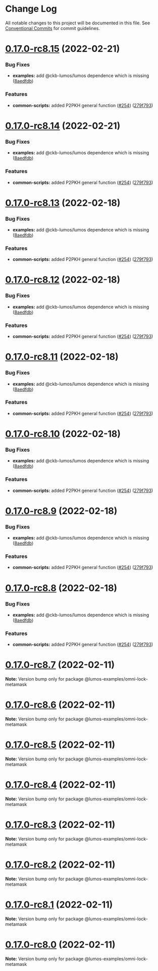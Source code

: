 # Change Log

All notable changes to this project will be documented in this file.
See [Conventional Commits](https://conventionalcommits.org) for commit guidelines.

# [0.17.0-rc8.15](https://github.com/nervosnetwork/lumos/compare/v0.17.0-rc8.7...v0.17.0-rc8.15) (2022-02-21)


### Bug Fixes

* **examples:** add @ckb-lumos/lumos dependence which is missing ([8aedfdb](https://github.com/nervosnetwork/lumos/commit/8aedfdbd673cfdd5d1bff68fed97b448f560b30f))


### Features

* **common-scripts:** added P2PKH general function ([#254](https://github.com/nervosnetwork/lumos/issues/254)) ([279f793](https://github.com/nervosnetwork/lumos/commit/279f7937f4da6cae7473b30c6b3f929b90e164e5))





# [0.17.0-rc8.14](https://github.com/nervosnetwork/lumos/compare/v0.17.0-rc8.7...v0.17.0-rc8.14) (2022-02-21)


### Bug Fixes

* **examples:** add @ckb-lumos/lumos dependence which is missing ([8aedfdb](https://github.com/nervosnetwork/lumos/commit/8aedfdbd673cfdd5d1bff68fed97b448f560b30f))


### Features

* **common-scripts:** added P2PKH general function ([#254](https://github.com/nervosnetwork/lumos/issues/254)) ([279f793](https://github.com/nervosnetwork/lumos/commit/279f7937f4da6cae7473b30c6b3f929b90e164e5))





# [0.17.0-rc8.13](https://github.com/nervosnetwork/lumos/compare/v0.17.0-rc8.7...v0.17.0-rc8.13) (2022-02-18)


### Bug Fixes

* **examples:** add @ckb-lumos/lumos dependence which is missing ([8aedfdb](https://github.com/nervosnetwork/lumos/commit/8aedfdbd673cfdd5d1bff68fed97b448f560b30f))


### Features

* **common-scripts:** added P2PKH general function ([#254](https://github.com/nervosnetwork/lumos/issues/254)) ([279f793](https://github.com/nervosnetwork/lumos/commit/279f7937f4da6cae7473b30c6b3f929b90e164e5))





# [0.17.0-rc8.12](https://github.com/nervosnetwork/lumos/compare/v0.17.0-rc8.7...v0.17.0-rc8.12) (2022-02-18)


### Bug Fixes

* **examples:** add @ckb-lumos/lumos dependence which is missing ([8aedfdb](https://github.com/nervosnetwork/lumos/commit/8aedfdbd673cfdd5d1bff68fed97b448f560b30f))


### Features

* **common-scripts:** added P2PKH general function ([#254](https://github.com/nervosnetwork/lumos/issues/254)) ([279f793](https://github.com/nervosnetwork/lumos/commit/279f7937f4da6cae7473b30c6b3f929b90e164e5))





# [0.17.0-rc8.11](https://github.com/nervosnetwork/lumos/compare/v0.17.0-rc8.7...v0.17.0-rc8.11) (2022-02-18)


### Bug Fixes

* **examples:** add @ckb-lumos/lumos dependence which is missing ([8aedfdb](https://github.com/nervosnetwork/lumos/commit/8aedfdbd673cfdd5d1bff68fed97b448f560b30f))


### Features

* **common-scripts:** added P2PKH general function ([#254](https://github.com/nervosnetwork/lumos/issues/254)) ([279f793](https://github.com/nervosnetwork/lumos/commit/279f7937f4da6cae7473b30c6b3f929b90e164e5))





# [0.17.0-rc8.10](https://github.com/nervosnetwork/lumos/compare/v0.17.0-rc8.7...v0.17.0-rc8.10) (2022-02-18)


### Bug Fixes

* **examples:** add @ckb-lumos/lumos dependence which is missing ([8aedfdb](https://github.com/nervosnetwork/lumos/commit/8aedfdbd673cfdd5d1bff68fed97b448f560b30f))


### Features

* **common-scripts:** added P2PKH general function ([#254](https://github.com/nervosnetwork/lumos/issues/254)) ([279f793](https://github.com/nervosnetwork/lumos/commit/279f7937f4da6cae7473b30c6b3f929b90e164e5))





# [0.17.0-rc8.9](https://github.com/nervosnetwork/lumos/compare/v0.17.0-rc8.7...v0.17.0-rc8.9) (2022-02-18)


### Bug Fixes

* **examples:** add @ckb-lumos/lumos dependence which is missing ([8aedfdb](https://github.com/nervosnetwork/lumos/commit/8aedfdbd673cfdd5d1bff68fed97b448f560b30f))


### Features

* **common-scripts:** added P2PKH general function ([#254](https://github.com/nervosnetwork/lumos/issues/254)) ([279f793](https://github.com/nervosnetwork/lumos/commit/279f7937f4da6cae7473b30c6b3f929b90e164e5))





# [0.17.0-rc8.8](https://github.com/nervosnetwork/lumos/compare/v0.17.0-rc8.7...v0.17.0-rc8.8) (2022-02-18)


### Bug Fixes

* **examples:** add @ckb-lumos/lumos dependence which is missing ([8aedfdb](https://github.com/nervosnetwork/lumos/commit/8aedfdbd673cfdd5d1bff68fed97b448f560b30f))


### Features

* **common-scripts:** added P2PKH general function ([#254](https://github.com/nervosnetwork/lumos/issues/254)) ([279f793](https://github.com/nervosnetwork/lumos/commit/279f7937f4da6cae7473b30c6b3f929b90e164e5))





# [0.17.0-rc8.7](https://github.com/nervosnetwork/lumos/compare/v0.17.0-rc8...v0.17.0-rc8.7) (2022-02-11)

**Note:** Version bump only for package @lumos-examples/omni-lock-metamask





# [0.17.0-rc8.6](https://github.com/nervosnetwork/lumos/compare/v0.17.0-rc8...v0.17.0-rc8.6) (2022-02-11)

**Note:** Version bump only for package @lumos-examples/omni-lock-metamask





# [0.17.0-rc8.5](https://github.com/nervosnetwork/lumos/compare/v0.17.0-rc8...v0.17.0-rc8.5) (2022-02-11)

**Note:** Version bump only for package @lumos-examples/omni-lock-metamask





# [0.17.0-rc8.4](https://github.com/nervosnetwork/lumos/compare/v0.17.0-rc8...v0.17.0-rc8.4) (2022-02-11)

**Note:** Version bump only for package @lumos-examples/omni-lock-metamask





# [0.17.0-rc8.3](https://github.com/nervosnetwork/lumos/compare/v0.17.0-rc8...v0.17.0-rc8.3) (2022-02-11)

**Note:** Version bump only for package @lumos-examples/omni-lock-metamask





# [0.17.0-rc8.2](https://github.com/nervosnetwork/lumos/compare/v0.17.0-rc8...v0.17.0-rc8.2) (2022-02-11)

**Note:** Version bump only for package @lumos-examples/omni-lock-metamask





# [0.17.0-rc8.1](https://github.com/nervosnetwork/lumos/compare/v0.17.0-rc8...v0.17.0-rc8.1) (2022-02-11)

**Note:** Version bump only for package @lumos-examples/omni-lock-metamask





# [0.17.0-rc8.0](https://github.com/nervosnetwork/lumos/compare/v0.17.0-rc8...v0.17.0-rc8.0) (2022-02-11)

**Note:** Version bump only for package @lumos-examples/omni-lock-metamask
